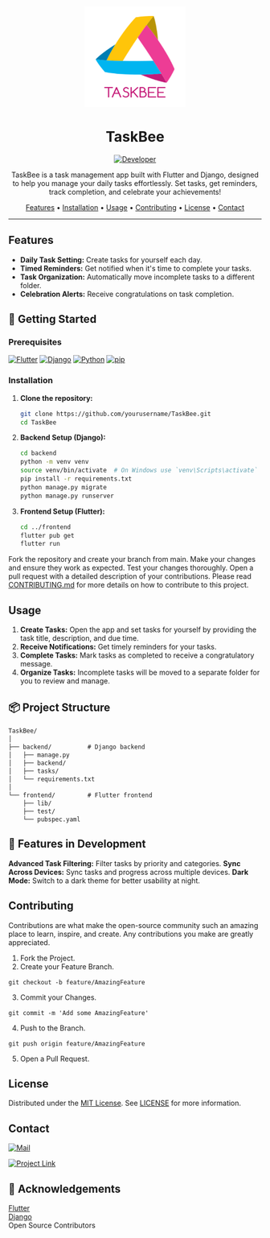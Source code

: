 <p align="center">
  <img src="https://github.com/shyama7004/TaskBee/blob/main/abstract-origami-triangle-672ld.png" alt="TaskBee Logo" width="200" height="200">
</p>

<h1 align="center">TaskBee</h1>

<div align="center">
    <a href="https://x.com/shyama7004">
        <img src="https://img.shields.io/badge/Developer-Shyama7004-8B0000?style=for-the-badge" alt="Developer">
    </a>
</div>




<p align="center">
  TaskBee is a task management app built with Flutter and Django, designed to help you manage your daily tasks effortlessly. Set tasks, get reminders, track completion, and celebrate your achievements!
</p>

<p align="center">
  <a href="#features">Features</a> •
  <a href="#installation">Installation</a> •
  <a href="#usage">Usage</a> •
  <a href="#contributing">Contributing</a> •
  <a href="#license">License</a> •
  <a href="#contact">Contact</a>
</p>

---


## Features

- **Daily Task Setting:** Create tasks for yourself each day.
- **Timed Reminders:** Get notified when it's time to complete your tasks.
- **Task Organization:** Automatically move incomplete tasks to a different folder.
- **Celebration Alerts:** Receive congratulations on task completion.

<!--## 📱 Screenshots

<img src="link-to-screenshot1.png" width="200" alt="Home Screen"> <img src="link-to-screenshot2.png" width="200" alt="Task List"> <img src="link-to-screenshot3.png" width="200" alt="Notifications">
-->

## 🚀 Getting Started

### Prerequisites

  [![Flutter](https://img.shields.io/badge/Flutter-Flutter.com-8B0000?style=for-the-badge)](https://flutter.dev/docs/get-started/install)
  [![Django](https://img.shields.io/badge/Django-Django.com-00008B?style=for-the-badge)](https://www.djangoproject.com/download/)
  [![Python](https://img.shields.io/badge/Python-Python.com-013220?style=for-the-badge)](https://www.python.org/downloads/)
  [![pip](https://img.shields.io/badge/pip-pip.com-8B8000?style=for-the-badge)](https://pip.pypa.io/en/stable/installation/)


### Installation

1. **Clone the repository:**
    ```sh
    git clone https://github.com/yourusername/TaskBee.git
    cd TaskBee
    ```

2. **Backend Setup (Django):**
    ```sh
    cd backend
    python -m venv venv
    source venv/bin/activate  # On Windows use `venv\Scripts\activate`
    pip install -r requirements.txt
    python manage.py migrate
    python manage.py runserver
    ```

3. **Frontend Setup (Flutter):**
    ```sh
    cd ../frontend
    flutter pub get
    flutter run
    ```
Fork the repository and create your branch from main. Make your changes and ensure they work as expected. Test your changes thoroughly. Open a pull request with a detailed description of your contributions. Please read [CONTRIBUTING.md](https://github.com/shyama7004/TaskBee/blob/main/CONTRIBUTING.md) for more details on how to contribute to this project.

## Usage

1. **Create Tasks:** Open the app and set tasks for yourself by providing the task title, description, and due time.
2. **Receive Notifications:** Get timely reminders for your tasks.
3. **Complete Tasks:** Mark tasks as completed to receive a congratulatory message.
4. **Organize Tasks:** Incomplete tasks will be moved to a separate folder for you to review and manage.

## 📦 Project Structure

```plaintext
TaskBee/
│
├── backend/          # Django backend
│   ├── manage.py
│   ├── backend/
│   ├── tasks/
│   └── requirements.txt
│
└── frontend/         # Flutter frontend
    ├── lib/
    ├── test/
    └── pubspec.yaml
```
## 🌟 Features in Development
**Advanced Task Filtering:** Filter tasks by priority and categories.
**Sync Across Devices:** Sync tasks and progress across multiple devices.
**Dark Mode:** Switch to a dark theme for better usability at night.
## Contributing
Contributions are what make the open-source community such an amazing place to learn, inspire, and create. Any contributions you make are greatly appreciated.

1. Fork the Project.
2. Create your Feature Branch.
```
git checkout -b feature/AmazingFeature
```
3. Commit your Changes.
```
git commit -m 'Add some AmazingFeature'
```

4. Push to the Branch.
```
git push origin feature/AmazingFeature
```
5. Open a Pull Request.
## License
Distributed under the [MIT License](https://github.com/shyama7004/TaskBee/blob/main/LICENSE). See [LICENSE](https://github.com/shyama7004/TaskBee/blob/main/LICENSE) for more information.

## Contact
[![Mail](https://img.shields.io/badge/Mail-sujatabisoyi@gmail.com-6b5b95?style=for-the-badge)](sujatabisoyi@gmail.com)

[![Project Link](https://img.shields.io/badge/Project_Link:-https://github.com/shyama7004/TaskBee-6b5b95?style=for-the-badge)](https://github.com/shyama7004/taskzen)


## 🙏 Acknowledgements
[Flutter](https://flutter.dev/?gad_source=1&gclid=CjwKCAjwhIS0BhBqEiwADAUhc_x_88SXjaFE7llpmPimwziDez_BEtvUEAUuvraQC7xcbpqp48Cp6xoCPd0QAvD_BwE&gclsrc=aw.ds)<br>
[Django](https://www.djangoproject.com/)<br>
Open Source Contributors
